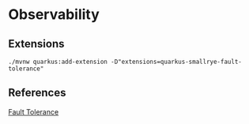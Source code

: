 # Observability

## Extensions

```shell script
./mvnw quarkus:add-extension -D"extensions=quarkus-smallrye-fault-tolerance"
```

## References

[Fault Tolerance](https://redhat-developer-demos.github.io/quarkus-tutorial/quarkus-tutorial/fault-tolerance.html)